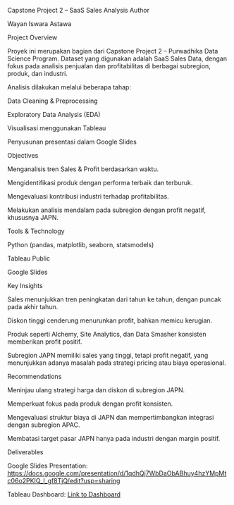 Capstone Project 2 – SaaS Sales Analysis
Author

Wayan Iswara Astawa

Project Overview

Proyek ini merupakan bagian dari Capstone Project 2 – Purwadhika Data Science Program. Dataset yang digunakan adalah SaaS Sales Data, dengan fokus pada analisis penjualan dan profitabilitas di berbagai subregion, produk, dan industri.

Analisis dilakukan melalui beberapa tahap:

Data Cleaning & Preprocessing

Exploratory Data Analysis (EDA)

Visualisasi menggunakan Tableau

Penyusunan presentasi dalam Google Slides

Objectives

Menganalisis tren Sales & Profit berdasarkan waktu.

Mengidentifikasi produk dengan performa terbaik dan terburuk.

Mengevaluasi kontribusi industri terhadap profitabilitas.

Melakukan analisis mendalam pada subregion dengan profit negatif, khususnya JAPN.

Tools & Technology

Python (pandas, matplotlib, seaborn, statsmodels)

Tableau Public

Google Slides

Key Insights

Sales menunjukkan tren peningkatan dari tahun ke tahun, dengan puncak pada akhir tahun.

Diskon tinggi cenderung menurunkan profit, bahkan memicu kerugian.

Produk seperti Alchemy, Site Analytics, dan Data Smasher konsisten memberikan profit positif.

Subregion JAPN memiliki sales yang tinggi, tetapi profit negatif, yang menunjukkan adanya masalah pada strategi pricing atau biaya operasional.

Recommendations

Meninjau ulang strategi harga dan diskon di subregion JAPN.

Memperkuat fokus pada produk dengan profit konsisten.

Mengevaluasi struktur biaya di JAPN dan mempertimbangkan integrasi dengan subregion APAC.

Membatasi target pasar JAPN hanya pada industri dengan margin positif.

Deliverables

Google Slides Presentation:
https://docs.google.com/presentation/d/1qdhQj7WbDaObABhuy4hzYMpMtc06o2PKIQ_l_gf8TjQ/edit?usp=sharing

Tableau Dashboard:
[Link to Dashboard](https://public.tableau.com/app/profile/wayan.iswara.astawa/viz/DashboardCapstone2WayanforPurwadhika/DashboardCapstone2?publish=yes)
